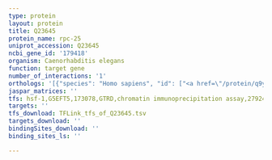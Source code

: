 ```yaml
---
type: protein
layout: protein
title: Q23645
protein_name: rpc-25
uniprot_accession: Q23645
ncbi_gene_id: '179418'
organism: Caenorhabditis elegans
function: target gene
number_of_interactions: '1'
orthologs: '[{"species": "Homo sapiens", "id": ["<a href=\"/protein/q9y535\">Q9Y535</a>"]}, {"species": "Mus musculus", "id": ["<a href=\"/protein/q9d2c6\">Q9D2C6</a>"]}, {"species": "Rattus norvegicus", "id": ["<a href=\"/protein/b2rzb0\">B2RZB0</a>"]}, {"species": "Drosophila melanogaster", "id": ["<a href=\"/protein/q9vtl6\">Q9VTL6</a>"]}, {"species": "Danio rerio", "id": ["<a href=\"/protein/a0a0r4iq64\">A0A0R4IQ64</a>"]}, {"species": "Saccharomyces cerevisiae", "id": ["<a href=\"/protein/p35718\">P35718</a>"]}]'
jaspar_matrices: ''
tfs: hsf-1,G5EFT5,173078,GTRD,chromatin immunoprecipitation assay,27924024%5Buid%5D,No
targets: ''
tfs_download: TFLink_tfs_of_Q23645.tsv
targets_download: ''
bindingSites_download: ''
binding_sites_ls: ''

---
```

